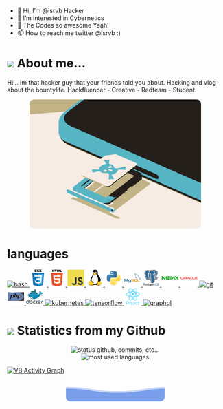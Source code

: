 - 👋 Hi, I’m @isrvb Hacker
- 👀 I’m interested in Cybernetics
- 🌱 The Codes so awesome Yeah!
- 📫 How to reach me twitter @isrvb :)

<!---
isrvb/isrvb is a ✨ special ✨ repository because its `README.md` (this file) appears on your GitHub profile.
You can click the Preview link to take a look at your changes.
--->



# <img src="https://github.com/abhishekapk/abhishekapk/blob/master/Assests/Earth.gif" width="29px"> About me... 

Hi!.. im that hacker guy that your friends told you about. Hacking and vlog about the bountylife. Hackfluencer - Creative - Redteam - Student. 

<p align="center"> <img width="400" height="300" src="https://github.com/isrvb/isrvb/blob/main/vb.gif" style="border-radius: 10px;"> </p>

# languages
<p align="left"> <a href="https://www.gnu.org/software/bash/" target="_blank"> <img src="https://www.vectorlogo.zone/logos/gnu_bash/gnu_bash-icon.svg" alt="bash" width="40" height="40"/> </a> <a href="https://www.w3schools.com/css/" target="_blank"> <img src="https://raw.githubusercontent.com/devicons/devicon/master/icons/css3/css3-original-wordmark.svg" alt="css3" width="40" height="40"/> </a> <a href="https://www.w3.org/html/" target="_blank"> <img src="https://raw.githubusercontent.com/devicons/devicon/master/icons/html5/html5-original-wordmark.svg" alt="html5" width="40" height="40"/> </a> <a href="https://developer.mozilla.org/en-US/docs/Web/JavaScript" target="_blank"> <img src="https://raw.githubusercontent.com/devicons/devicon/master/icons/javascript/javascript-original.svg" alt="javascript" width="40" height="40"/> </a> <a href="https://www.linux.org/" target="_blank"> <img src="https://raw.githubusercontent.com/devicons/devicon/master/icons/linux/linux-original.svg" alt="linux" width="40" height="40"/> </a> <a href="https://www.python.org" target="_blank"> <img src="https://raw.githubusercontent.com/devicons/devicon/master/icons/python/python-original.svg" alt="python" width="40" height="40"/> </a> <a href="https://www.mysql.com/" target="_blank" rel="noreferrer"> <img src="https://raw.githubusercontent.com/devicons/devicon/master/icons/mysql/mysql-original-wordmark.svg" alt="mysql" width="40" height="40"/> </a> <a href="https://www.postgresql.org" target="_blank" rel="noreferrer"> <img src="https://raw.githubusercontent.com/devicons/devicon/master/icons/postgresql/postgresql-original-wordmark.svg" alt="postgresql" width="40" height="40"/> </a> <a href="https://www.nginx.com" target="_blank" rel="noreferrer"> <img src="https://raw.githubusercontent.com/devicons/devicon/master/icons/nginx/nginx-original.svg" alt="nginx" width="40" height="40"/> </a> <a href="https://www.oracle.com/" target="_blank" rel="noreferrer"> <img src="https://raw.githubusercontent.com/devicons/devicon/master/icons/oracle/oracle-original.svg" alt="oracle" width="40" height="40"/> </a> <a href="https://git-scm.com/" target="_blank" rel="noreferrer"> <img src="https://www.vectorlogo.zone/logos/git-scm/git-scm-icon.svg" alt="git" width="40" height="40"/> </a> <a href="https://www.php.net" target="_blank" rel="noreferrer"> <img src="https://raw.githubusercontent.com/devicons/devicon/master/icons/php/php-original.svg" alt="php" width="40" height="40"/> </a> <a href="https://www.docker.com/" target="_blank" rel="noreferrer"> <img src="https://raw.githubusercontent.com/devicons/devicon/master/icons/docker/docker-original-wordmark.svg" alt="docker" width="40" height="40"/> </a> <a href="https://kubernetes.io" target="_blank" rel="noreferrer"> <img src="https://www.vectorlogo.zone/logos/kubernetes/kubernetes-icon.svg" alt="kubernetes" width="40" height="40"/> </a> <a href="https://www.tensorflow.org" target="_blank" rel="noreferrer"> <img src="https://www.vectorlogo.zone/logos/tensorflow/tensorflow-icon.svg" alt="tensorflow" width="40" height="40"/> </a> <a href="https://reactjs.org/" target="_blank" rel="noreferrer"> <img src="https://raw.githubusercontent.com/devicons/devicon/master/icons/react/react-original-wordmark.svg" alt="react" width="40" height="40"/> </a> <a href="https://graphql.org" target="_blank" rel="noreferrer"> <img src="https://www.vectorlogo.zone/logos/graphql/graphql-icon.svg" alt="graphql" width="40" height="40"/> </a> </p>


# <img src="https://github.com/abhishekapk/abhishekapk/blob/master/Assests/Earth.gif" width="29px"> Statistics from my Github 

<p align="center">
    <img alt="status github, commits, etc..." width="500px" src="https://github-readme-stats.vercel.app/api?username=isrvb&count_private=true&show_icons=true&custom_title=Github&theme=algolia&bg_color=0,000000,130F40&layout=compact&border_radius=8"
    /> <br>
    <img alt="most used languages" width="500px" src="https://github-readme-stats.vercel.app/api/top-langs/?username=isrvb&count_private=true&theme=algolia&bg_color=0,000000,130F40&layout=compact&border_radius=8&langs_count=20"/>
</p>

<!--
[![Top Langs](https://github-readme-stats.vercel.app/api/top-langs/?username=isrvb&langs_count=8)](https://github.com/isrvb/github-readme-stats)

    <img alt="most used languages" width="500px" src="https://github-readme-stats.vercel.app/api/top-langs/?username=isrvb&count_private=true&theme=algolia&bg_color=0,000000,130F40&layout=compact&border_radius=8&langs_count=20"/>
</p>
-->

<a href="https://github.com/isrvb/github-readme-activity-graph"><img alt="VB Activity Graph" src="https://activity-graph.herokuapp.com/graph?username=isrvb&bg_color=0D1117&color=5BCDEC&line=5BCDEC&point=FFFFFF&hide_border=true" /></a>

<center>
<img src="https://github.com/isrvb/isrvb/blob/main/water.svg" style="border-radius: 10px;">
</center>
